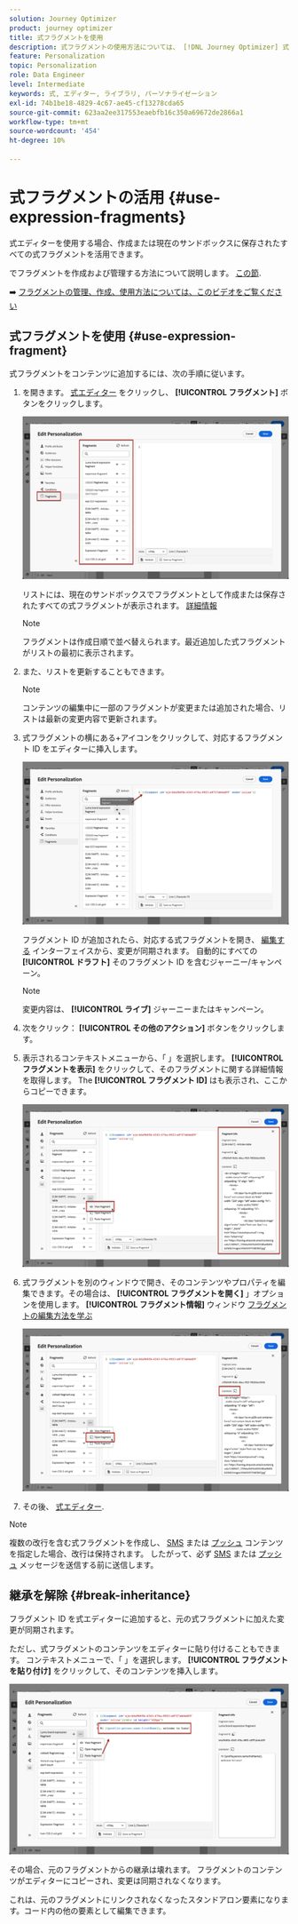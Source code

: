 ```yaml
---
solution: Journey Optimizer
product: journey optimizer
title: 式フラグメントを使用
description: 式フラグメントの使用方法については、 [!DNL Journey Optimizer] 式エディター。
feature: Personalization
topic: Personalization
role: Data Engineer
level: Intermediate
keywords: 式, エディター, ライブラリ, パーソナライゼーション
exl-id: 74b1be18-4829-4c67-ae45-cf13278cda65
source-git-commit: 623aa2ee317553eaebfb16c350a69672de2866a1
workflow-type: tm+mt
source-wordcount: '454'
ht-degree: 10%

---
```


# 式フラグメントの活用 {#use-expression-fragments}

式エディターを使用する場合、作成または現在のサンドボックスに保存されたすべての式フラグメントを活用できます。

でフラグメントを作成および管理する方法について説明します。 [この節](../content-management/fragments.md).

➡️ [フラグメントの管理、作成、使用方法については、このビデオをご覧ください](../content-management/fragments.md#video-fragments)

## 式フラグメントを使用 {#use-expression-fragment}

式フラグメントをコンテンツに追加するには、次の手順に従います。

1. を開きます。 [式エディター](personalization-build-expressions.md) をクリックし、 **[!UICONTROL フラグメント]** ボタンをクリックします。

   ![](assets/expression-fragments-pane.png)

   リストには、現在のサンドボックスでフラグメントとして作成または保存されたすべての式フラグメントが表示されます。 [詳細情報](../content-management/fragments.md#create-expression-fragment)

   >[!NOTE]
   >
   >フラグメントは作成日順で並べ替えられます。最近追加した式フラグメントがリストの最初に表示されます。

1. また、リストを更新することもできます。

   >[!NOTE]
   >
   >コンテンツの編集中に一部のフラグメントが変更または追加された場合、リストは最新の変更内容で更新されます。

1. 式フラグメントの横にある+アイコンをクリックして、対応するフラグメント ID をエディターに挿入します。

   ![](assets/expression-fragment-add.png)

   フラグメント ID が追加されたら、対応する式フラグメントを開き、 [編集する](../content-management/fragments.md#edit-fragments) インターフェイスから、変更が同期されます。 自動的にすべての **[!UICONTROL ドラフト]** そのフラグメント ID を含むジャーニー/キャンペーン。

   >[!NOTE]
   >
   >変更内容は、 **[!UICONTROL ライブ]** ジャーニーまたはキャンペーン。

1. 次をクリック： **[!UICONTROL その他のアクション]** ボタンをクリックします。

1. 表示されるコンテキストメニューから、「 」を選択します。 **[!UICONTROL フラグメントを表示]** をクリックして、そのフラグメントに関する詳細情報を取得します。 The **[!UICONTROL フラグメント ID]** はも表示され、ここからコピーできます。

   ![](assets/expression-fragment-view.png)

1. 式フラグメントを別のウィンドウで開き、そのコンテンツやプロパティを編集できます。その場合は、 **[!UICONTROL フラグメントを開く]** 」オプションを使用します。 **[!UICONTROL フラグメント情報]** ウィンドウ [フラグメントの編集方法を学ぶ](../content-management/fragments.md#edit-fragments)

   ![](assets/expression-fragment-open.png)

1. その後、 [式エディター](personalization-build-expressions.md).

>[!NOTE]
>
>複数の改行を含む式フラグメントを作成し、 [SMS](../sms/create-sms.md#sms-content) または [プッシュ](../push/design-push.md) コンテンツを指定した場合、改行は保持されます。 したがって、必ず [SMS](../sms/send-sms.md) または [プッシュ](../push/send-push.md) メッセージを送信する前に送信します。

## 継承を解除 {#break-inheritance}

フラグメント ID を式エディターに追加すると、元の式フラグメントに加えた変更が同期されます。

ただし、式フラグメントのコンテンツをエディターに貼り付けることもできます。 コンテキストメニューで、「 」を選択します。 **[!UICONTROL フラグメントを貼り付け]** をクリックして、そのコンテンツを挿入します。

![](assets/expression-fragment-paste.png)

その場合、元のフラグメントからの継承は壊れます。 フラグメントのコンテンツがエディターにコピーされ、変更は同期されなくなります。

これは、元のフラグメントにリンクされなくなったスタンドアロン要素になります。コード内の他の要素として編集できます。

